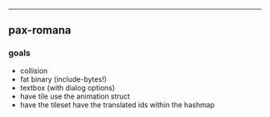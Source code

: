 ----
## pax-romana

### goals
* collision
* fat binary (include-bytes!)
* textbox (with dialog options)
* have tile use the animation struct
* have the tileset have the translated ids within the hashmap
